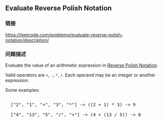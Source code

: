 ## Evaluate Reverse Polish Notation  
### 链接  
https://leetcode.com/problems/evaluate-reverse-polish-notation/description/  
### 问题描述

Evaluate the value of an arithmetic expression in [Reverse Polish Notation](http://en.wikipedia.org/wiki/Reverse_Polish_notation).



Valid operators are `+`, `-`, `*`, `/`. Each operand may be an integer or another expression.



Some examples:<br>
<pre>
  ["2", "1", "+", "3", "*"] -> ((2 + 1) * 3) -> 9
  ["4", "13", "5", "/", "+"] -> (4 + (13 / 5)) -> 6
</pre>

